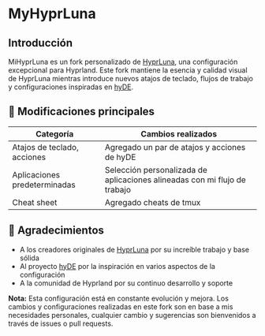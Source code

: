 # MyHyprLuna

##  Introducción

MiHyprLuna es un fork personalizado de [HyprLuna](https://hyprluna.org), una configuración excepcional para Hyprland. Este fork mantiene la esencia y calidad visual de HyprLuna mientras introduce nuevos atajos de teclado, flujos de trabajo y configuraciones inspiradas en [hyDE](https://github.com/HyDE-Project/HyDE).

## 🔧 Modificaciones principales

| Categoría | Cambios realizados |
|-----------|-------------------|
| Atajos de teclado, acciones | Agregado un par de atajos y acciones de hyDE |
| Aplicaciones predeterminadas | Selección personalizada de aplicaciones alineadas con mi flujo de trabajo |
| Cheat sheet | Agregado cheats de tmux |

## 🙏 Agradecimientos

- A los creadores originales de [HyprLuna](https://hyprluna.org) por su increíble trabajo y base sólida
- Al proyecto [hyDE](https://github.com/HyDE-Project/HyDE) por la inspiración en varios aspectos de la configuración
- A la comunidad de Hyprland por su continuo desarrollo y soporte

**Nota:** Esta configuración está en constante evolución y mejora. Los cambios y configuraciones realizadas en este fork son en base a mis necesidades personales, cualquier cambio y sugerencias son bienvenidos a través de issues o pull requests.
